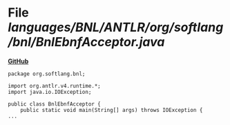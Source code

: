 # File _languages/BNL/ANTLR/org/softlang/bnl/BnlEbnfAcceptor.java_
**[GitHub](https://github.com/softlang/yas/blob/master/languages/BNL/ANTLR/org/softlang/bnl/BnlEbnfAcceptor.java)**
```
package org.softlang.bnl;

import org.antlr.v4.runtime.*;
import java.io.IOException;

public class BnlEbnfAcceptor {
	public static void main(String[] args) throws IOException {
...
```
